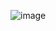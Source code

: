 ![image](https://user-images.githubusercontent.com/29064137/126181640-ac9e2951-e91b-4dea-a629-749bd05a73df.png)
